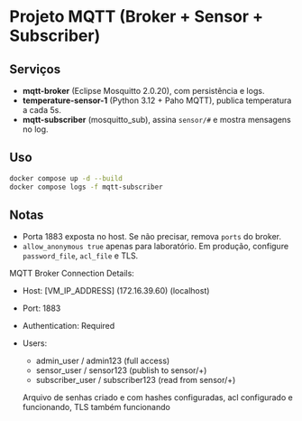 # Projeto MQTT (Broker + Sensor + Subscriber)

## Serviços
- **mqtt-broker** (Eclipse Mosquitto 2.0.20), com persistência e logs.
- **temperature-sensor-1** (Python 3.12 + Paho MQTT), publica temperatura a cada 5s.
- **mqtt-subscriber** (mosquitto_sub), assina `sensor/#` e mostra mensagens no log.

## Uso
```bash
docker compose up -d --build
docker compose logs -f mqtt-subscriber
```

## Notas
- Porta 1883 exposta no host. Se não precisar, remova `ports` do broker.
- `allow_anonymous true` apenas para laboratório. Em produção, configure `password_file`, `acl_file` e TLS.

MQTT Broker Connection Details:
- Host: [VM_IP_ADDRESS] (172.16.39.60) (localhost)
- Port: 1883
- Authentication: Required
- Users:
  * admin_user / admin123 (full access)
  * sensor_user / sensor123 (publish to sensor/+)
  * subscriber_user / subscriber123 (read from sensor/+)

  Arquivo de senhas criado e com hashes configuradas, acl configurado e funcionando, TLS também funcionando